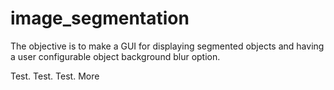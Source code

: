 # image_segmentation
The objective is to make a GUI for displaying segmented objects and having a user configurable object background blur option.

Test.
Test.
Test. More
